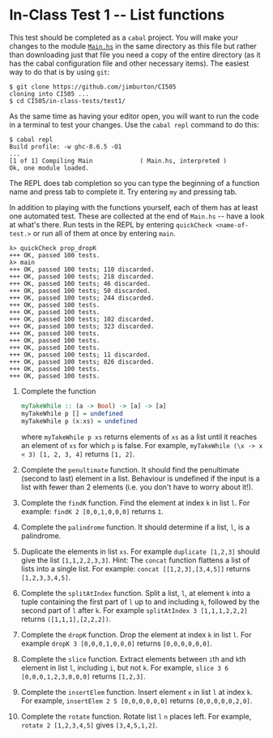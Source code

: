 # In-Class Test 1 -- List functions

This test should be completed as a `cabal` project. You will make
your changes to the module [`Main.hs`](Main.hs) in the same
directory as this file but rather than downloading just that file you
need a copy of the entire directory (as it has the cabal configuration file 
and other necessary items). The easiest way to do that is by using `git`:

```
$ git clone https://github.com/jimburton/CI505
cloning into CI505 ...
$ cd CI505/in-class-tests/test1/
```

As the same time as having your editor open,
you will want to run the code in a terminal to test your changes.  Use
the `cabal repl` command to do this:

```
$ cabal repl
Build profile: -w ghc-8.6.5 -O1
...
[1 of 1] Compiling Main             ( Main.hs, interpreted )
Ok, one module loaded.

```

The REPL does tab completion so you can type the beginning of a
function name and press tab to complete it. Try entering `my` and
pressing tab.

In addition to playing with the functions yourself, each of them has
at least one automated test. These are collected at the end of
`Main.hs` -- have a look at what's there. Run tests in the REPL by
entering `quickCheck <name-of-test.>` or run all of them at once by
entering `main`. 

```
λ> quickCheck prop_dropK
+++ OK, passed 100 tests.
λ> main
+++ OK, passed 100 tests; 110 discarded.
+++ OK, passed 100 tests; 218 discarded.
+++ OK, passed 100 tests; 46 discarded.
+++ OK, passed 100 tests; 50 discarded.
+++ OK, passed 100 tests; 244 discarded.
+++ OK, passed 100 tests.
+++ OK, passed 100 tests.
+++ OK, passed 100 tests; 102 discarded.
+++ OK, passed 100 tests; 323 discarded.
+++ OK, passed 100 tests.
+++ OK, passed 100 tests.
+++ OK, passed 100 tests.
+++ OK, passed 100 tests; 11 discarded.
+++ OK, passed 100 tests; 826 discarded.
+++ OK, passed 100 tests.
+++ OK, passed 100 tests.

```


1. Complete the function
   ```haskell
   myTakeWhile :: (a -> Bool) -> [a] -> [a]
   myTakeWhile p [] = undefined
   myTakeWhile p (x:xs) = undefined
   ```

   where `myTakeWhile p xs` returns elements of `xs` as a list until it
   reaches an element of `xs` for which `p` is false. For example,
   `myTakeWhile (\x -> x < 3) [1, 2, 3, 4]` returns `[1, 2]`.

2. Complete the `penultimate` function. It should find the penultimate
   (second to last) element in a list. Behaviour is undefined if the input
   is a list with fewer than 2 elements (i.e. you don't have to worry about it!).

3. Complete the `findK` function. Find the element at index `k` in list `l`. For example: `findK 2
[0,0,1,0,0,0]` returns `1`.

14. Complete the `palindrome` function. It should determine if a list, `l`, is a palindrome.

5. Duplicate the elements in list `xs`. For example `duplicate
[1,2,3]` should give the list `[1,1,2,2,3,3]`. Hint: The `concat`
function flattens a list of lists into a single list. For example:
`concat [[1,2,3],[3,4,5]]` returns `[1,2,3,3,4,5]`.

6. Complete the `splitAtIndex` function. Split a list, `l`, at element `k` into a tuple containing the first
part of `l` up to and including `k`, followed by the second part of
`l` after `k`. For example `splitAtIndex 3 [1,1,1,2,2,2]` returns
`([1,1,1],[2,2,2])`.

7. Complete the `dropK` function. Drop the element at index `k` in list `l`. For example `dropK 3
[0,0,0,1,0,0,0]` returns `[0,0,0,0,0,0]`.

8. Complete the `slice` function. Extract elements between `i`th and `k`th element in list `l`,
including `i`, but not `k`. For example, `slice 3 6
[0,0,0,1,2,3,0,0,0]` returns `[1,2,3]`.

9. Complete the `insertElem` function. Insert element `x` in list `l` at index `k`. For example,
`insertElem 2 5 [0,0,0,0,0,0]` returns `[0,0,0,0,0,2,0]`.

10. Complete the `rotate` function. Rotate list `l` `n` places left. For example, `rotate 2
[1,2,3,4,5]` gives `[3,4,5,1,2]`.
